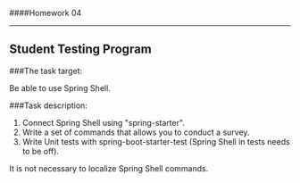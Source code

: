 ####Homework 04
***
Student Testing Program
---
###The task target: 

Be able to use Spring Shell. 


###Task description:

1. Connect Spring Shell using "spring-starter".
2. Write a set of commands that allows you to conduct a survey.
3. Write Unit tests with spring-boot-starter-test (Spring Shell in tests needs to be off).

It is not necessary to localize Spring Shell commands.